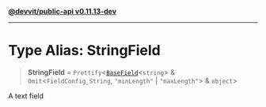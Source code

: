 [**@devvit/public-api v0.11.13-dev**](../README.md)

---

# Type Alias: StringField

> **StringField** = `Prettify`\<[`BaseField`](BaseField.md)\<`string`\> & `Omit`\<`FieldConfig_String`, `"minLength"` \| `"maxLength"`\> & `object`\>

A text field
